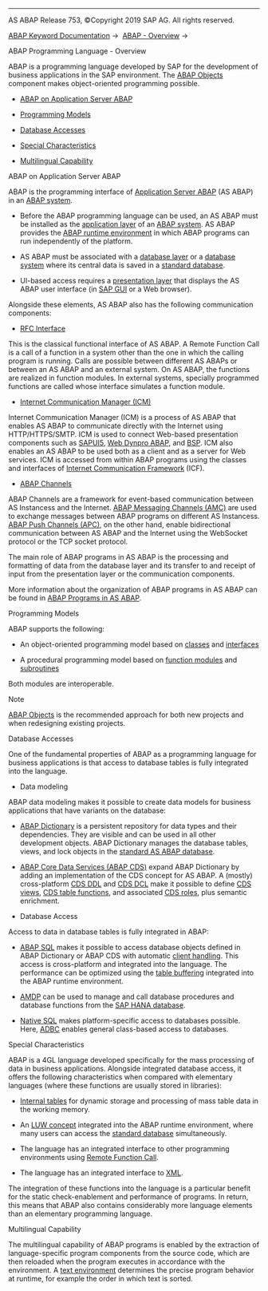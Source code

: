   

* * *

AS ABAP Release 753, ©Copyright 2019 SAP AG. All rights reserved.

[ABAP Keyword Documentation](javascript:call_link\('abenabap.htm'\)) →  [ABAP - Overview](javascript:call_link\('abenabap_oview.htm'\)) → 

ABAP Programming Language - Overview

ABAP is a programming language developed by SAP for the development of business applications in the SAP environment. The [ABAP Objects](javascript:call_link\('abenabap_objects_glosry.htm'\) "Glossary Entry") component makes object-oriented programming possible.

-   [ABAP on Application Server ABAP](#@@ITOC@@ABENABAP_OVERVIEW_1)

-   [Programming Models](#@@ITOC@@ABENABAP_OVERVIEW_2)

-   [Database Accesses](#@@ITOC@@ABENABAP_OVERVIEW_3)

-   [Special Characteristics](#@@ITOC@@ABENABAP_OVERVIEW_4)

-   [Multilingual Capability](#@@ITOC@@ABENABAP_OVERVIEW_5)

ABAP on Application Server ABAP

ABAP is the programming interface of [Application Server ABAP](javascript:call_link\('abensap_nw_abap_glosry.htm'\) "Glossary Entry") (AS ABAP) in an [ABAP system](javascript:call_link\('abenabap_system_glosry.htm'\) "Glossary Entry").

-   Before the ABAP programming language can be used, an AS ABAP must be installed as the [application layer](javascript:call_link\('abenapplication_layer_glosry.htm'\) "Glossary Entry") of an [ABAP system](javascript:call_link\('abenabap_system_glosry.htm'\) "Glossary Entry"). AS ABAP provides the [ABAP runtime environment](javascript:call_link\('abenabap_runtime_envir_glosry.htm'\) "Glossary Entry") in which ABAP programs can run independently of the platform.

-   AS ABAP must be associated with a [database layer](javascript:call_link\('abendatabase_layer_glosry.htm'\) "Glossary Entry") or a [database system](javascript:call_link\('abendatabase_system_glosry.htm'\) "Glossary Entry") where its central data is saved in a [standard database](javascript:call_link\('abenstandard_db_glosry.htm'\) "Glossary Entry").

-   UI-based access requires a [presentation layer](javascript:call_link\('abenpresentation_layer_glosry.htm'\) "Glossary Entry") that displays the AS ABAP user interface (in [SAP GUI](javascript:call_link\('abensap_gui_glosry.htm'\) "Glossary Entry") or a Web browser).

Alongside these elements, AS ABAP also has the following communication components:

-   [RFC Interface](javascript:call_link\('abenrfc_interface_glosry.htm'\) "Glossary Entry")

This is the classical functional interface of AS ABAP. A Remote Function Call is a call of a function in a system other than the one in which the calling program is running. Calls are possible between different AS ABAPs or between an AS ABAP and an external system. On AS ABAP, the functions are realized in function modules. In external systems, specially programmed functions are called whose interface simulates a function module.

-   [Internet Communication Manager (ICM)](javascript:call_link\('abeninternet_con_man_glosry.htm'\) "Glossary Entry")

Internet Communication Manager (ICM) is a process of AS ABAP that enables AS ABAP to communicate directly with the Internet using HTTP/HTTPS/SMTP. ICM is used to connect Web-based presentation components such as [SAPUI5](javascript:call_link\('abensapui5_glosry.htm'\) "Glossary Entry"), [Web Dynpro ABAP](javascript:call_link\('abenweb_dynpro_glosry.htm'\) "Glossary Entry"), and [BSP](javascript:call_link\('abenbsp_glosry.htm'\) "Glossary Entry"). ICM also enables an AS ABAP to be used both as a client and as a server for Web services. ICM is accessed from within ABAP programs using the classes and interfaces of [Internet Communication Framework](javascript:call_link\('abeninternet_con_fra_glosry.htm'\) "Glossary Entry") (ICF).

-   [ABAP Channels](javascript:call_link\('abenabap_channel_glosry.htm'\) "Glossary Entry")

ABAP Channels are a framework for event-based communication between AS Instancess and the Internet. [ABAP Messaging Channels (AMC)](javascript:call_link\('abenabap_messaging_channels_glosry.htm'\) "Glossary Entry") are used to exchange messages between ABAP programs on different AS Instancess. [ABAP Push Channels (APC)](javascript:call_link\('abenabap_push_channels_glosry.htm'\) "Glossary Entry"), on the other hand, enable bidirectional communication between AS ABAP and the Internet using the WebSocket protocol or the TCP socket protocol.

The main role of ABAP programs in AS ABAP is the processing and formatting of data from the database layer and its transfer to and receipt of input from the presentation layer or the communication components.

More information about the organization of ABAP programs in AS ABAP can be found in [ABAP Programs in AS ABAP](javascript:call_link\('abenorganization_of_modules.htm'\)).

Programming Models

ABAP supports the following:

-   An object-oriented programming model based on [classes](javascript:call_link\('abenclass_glosry.htm'\) "Glossary Entry") and [interfaces](javascript:call_link\('abeninterface_oo_glosry.htm'\) "Glossary Entry")

-   A procedural programming model based on [function modules](javascript:call_link\('abenfunction_module_glosry.htm'\) "Glossary Entry") and [subroutines](javascript:call_link\('abensubroutine_glosry.htm'\) "Glossary Entry")

Both modules are interoperable.

Note

[ABAP Objects](javascript:call_link\('abenabap_objects_oview.htm'\)) is the recommended approach for both new projects and when redesigning existing projects.

Database Accesses

One of the fundamental properties of ABAP as a programming language for business applications is that access to database tables is fully integrated into the language.

-   Data modeling

ABAP data modeling makes it possible to create data models for business applications that have variants on the database:

-   [ABAP Dictionary](javascript:call_link\('abenabap_dictionary_glosry.htm'\) "Glossary Entry") is a persistent repository for data types and their dependencies. They are visible and can be used in all other development objects. ABAP Dictionary manages the database tables, views, and lock objects in the [standard AS ABAP database](javascript:call_link\('abenstandard_db_glosry.htm'\) "Glossary Entry").

-   [ABAP Core Data Services (ABAP CDS)](javascript:call_link\('abenabap_core_data_services_glosry.htm'\) "Glossary Entry") expand ABAP Dictionary by adding an implementation of the CDS concept for AS ABAP. A (mostly) cross-platform [CDS DDL](javascript:call_link\('abencds_ddl_glosry.htm'\) "Glossary Entry") and [CDS DCL](javascript:call_link\('abencds_dcl_glosry.htm'\) "Glossary Entry") make it possible to define [CDS views](javascript:call_link\('abencds_view_glosry.htm'\) "Glossary Entry"), [CDS table functions](javascript:call_link\('abencds_table_function_glosry.htm'\) "Glossary Entry"), and associated [CDS roles](javascript:call_link\('abencds_role_glosry.htm'\) "Glossary Entry"), plus semantic enrichment.

-   Database Access

Access to data in database tables is fully integrated in ABAP:

-   [ABAP SQL](javascript:call_link\('abenopen_sql_glosry.htm'\) "Glossary Entry") makes it possible to access database objects defined in ABAP Dictionary or ABAP CDS with automatic [client handling](javascript:call_link\('abenclient_handling_glosry.htm'\) "Glossary Entry"). This access is cross-platform and integrated into the language. The performance can be optimized using the [table buffering](javascript:call_link\('abensap_buffering_glosry.htm'\) "Glossary Entry") integrated into the ABAP runtime environment.

-   [AMDP](javascript:call_link\('abenamdp_glosry.htm'\) "Glossary Entry") can be used to manage and call database procedures and database functions from the [SAP HANA database](javascript:call_link\('abenhana_database_glosry.htm'\) "Glossary Entry").

-   [Native SQL](javascript:call_link\('abennative_sql_glosry.htm'\) "Glossary Entry") makes platform-specific access to databases possible. Here, [ADBC](javascript:call_link\('abenadbc_glosry.htm'\) "Glossary Entry") enables general class-based access to databases.

Special Characteristics

ABAP is a 4GL language developed specifically for the mass processing of data in business applications. Alongside integrated database access, it offers the following characteristics when compared with elementary languages (where these functions are usually stored in libraries):

-   [Internal tables](javascript:call_link\('abeninternal_table_glosry.htm'\) "Glossary Entry") for dynamic storage and processing of mass table data in the working memory.

-   An [LUW concept](javascript:call_link\('abenluw_glosry.htm'\) "Glossary Entry") integrated into the ABAP runtime environment, where many users can access the [standard database](javascript:call_link\('abenstandard_db_glosry.htm'\) "Glossary Entry") simultaneously.

-   The language has an integrated interface to other programming environments using [Remote Function Call](javascript:call_link\('abenremote_function_call_glosry.htm'\) "Glossary Entry").

-   The language has an integrated interface to [XML](javascript:call_link\('abenxml_glosry.htm'\) "Glossary Entry").

The integration of these functions into the language is a particular benefit for the static check-enablement and performance of programs. In return, this means that ABAP also contains considerably more language elements than an elementary programming language.

Multilingual Capability

The multilingual capability of ABAP programs is enabled by the extraction of language-specific program components from the source code, which are then reloaded when the program executes in accordance with the environment. A [text environment](javascript:call_link\('abentext_environment_glosry.htm'\) "Glossary Entry") determines the precise program behavior at runtime, for example the order in which text is sorted.